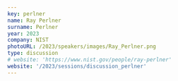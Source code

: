 ```yaml
---
key: perlner
name: Ray Perlner
surname: Perlner 
year: 2023
company: NIST
photoURL: /2023/speakers/images/Ray_Perlner.png
type: discussion
# website: 'https://www.nist.gov/people/ray-perlner'
website: '/2023/sessions/discussion_perlner'
---
```

